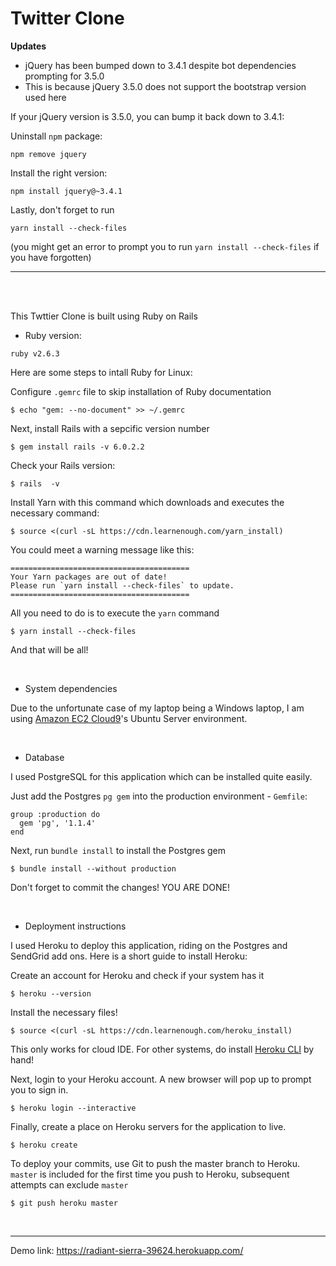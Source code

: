 # Twitter Clone

<strong>Updates</strong>
- jQuery has been bumped down to 3.4.1 despite bot dependencies prompting for 3.5.0
- This is because jQuery 3.5.0 does not support the bootstrap version used here

If your jQuery version is 3.5.0, you can bump it back down to 3.4.1:

Uninstall ```npm``` package:
```
npm remove jquery
```

Install the right version:
```
npm install jquery@~3.4.1
```

Lastly, don't forget to run
```
yarn install --check-files
```
(you might get an error to prompt you to run ```yarn install --check-files``` if you have forgotten)

<hr/>
<br/><br/>

This Twttier Clone is built using Ruby on Rails

- Ruby version:

```
ruby v2.6.3
```
Here are some steps to intall Ruby for Linux:

Configure ```.gemrc``` file to skip installation of Ruby documentation
```
$ echo "gem: --no-document" >> ~/.gemrc
```

Next, install Rails with a sepcific version number
```
$ gem install rails -v 6.0.2.2
```
Check your Rails version:
```
$ rails  -v
```

Install Yarn with this command which downloads and executes the necessary command:
```
$ source <(curl -sL https://cdn.learnenough.com/yarn_install)
```
You could meet a warning message like this:
```
========================================
Your Yarn packages are out of date!
Please run `yarn install --check-files` to update.
========================================
```
All you need to do is to execute the ```yarn``` command
```
$ yarn install --check-files
```
And that will be all!

<br/>

- System dependencies

Due to the unfortunate case of my laptop being a Windows laptop, I am using <a href='https://aws.amazon.com/cloud9/'>Amazon EC2 Cloud9</a>'s Ubuntu Server environment.

<br/>

- Database 

I used PostgreSQL for this application which can be installed quite easily.

Just add the Postgres ```pg gem``` into the production environment - ```Gemfile```:
```
group :production do
  gem 'pg', '1.1.4'
end
```
Next, run ```bundle install``` to install the Postgres gem
```
$ bundle install --without production
```

Don't forget to commit the changes!
YOU ARE DONE!

<br/>

- Deployment instructions

I used Heroku to deploy this application, riding on the Postgres and SendGrid add ons. Here is a short guide to install Heroku:

Create an account for Heroku and check if your system has it
```
$ heroku --version
```

Install the necessary files!
```
$ source <(curl -sL https://cdn.learnenough.com/heroku_install)
```
This only works for cloud IDE. For other systems, do install <a href='https://devcenter.heroku.com/articles/heroku-cli'>Heroku CLI</a> by hand!

Next, login to your Heroku account. A new browser will pop up to prompt you to sign in.
```
$ heroku login --interactive
```

Finally, create a place on Heroku servers for the application to live.
```
$ heroku create
```

To deploy your commits, use Git to push the master branch to Heroku. ```master``` is included for the first time you push to Heroku, subsequent attempts can exclude ```master```
```
$ git push heroku master
```
<br/>
<hr/>

Demo link: https://radiant-sierra-39624.herokuapp.com/
